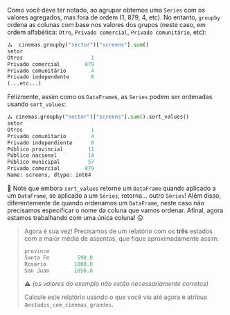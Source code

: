 Como você deve ter notado, ao agrupar obtemos uma `Series` com os valores agregados, mas fora de ordem (1, 879, 4, etc). No entanto, `groupby` ordena as colunas com base nos valores dos grupos (neste caso, em ordem alfabética: `Otro`, `Privado comercial`, `Privado comunitário`, etc):

```python
ム  cinemas.groupby("sector")["screens"].sum()
setor
Otros                      1
Privado comercial        879
Privado comunitário        4
Privado independente       8
(...etc...)
```

Felizmente, assim como os `DataFrame`s, as `Series` podem ser ordenadas usando `sort_values`:

```python
ム cinemas.groupby("sector")["screens"].sum().sort_values()
setor
Otros                      1
Privado comunitario        4
Privado independiente      8
Público provincial        11
Público nacional          14
Público municipal         57
Privado comercial        879
Name: screens, dtype: int64
```

:eyes: Note que embora `sort_values` retorne um `DataFrame` quando aplicado a um `DataFrame`, se aplicado a um `Séries`, retorna... outro `Séries`! Além disso, diferentemente de quando ordenamos um `DataFrame`, neste caso não precisamos especificar o nome da coluna que vamos ordenar. Afinal, agora estamos trabalhando com uma única coluna! 😛

> Agora é sua vez! Precisamos de um relatório com os **três** estados com a maior média de assentos, que fique aproximadamente assim:
>
> ```python
> province
> Santa Fe         590.0
> Rosario         1000.0
> San Juan        1050.0
> ```
>
> :warning: _(os valores do exemplo não estão necessariamente corretos)_
>
> Calcule este relatório usando o que você viu até agora e atribua a`estados_com_cinemas_grandes`.
>
